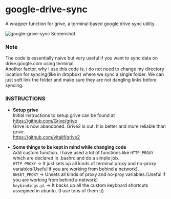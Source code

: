 # google-drive-sync
A wrapper function for grive, a terminal based google drive sync utility.  
  


![google-grive-sync Screenshot][logo]

[logo]: http://i.imgur.com/3J9KuQX.png "google-grive-sync Screenshot"


### Note  
The code is essentially naive but very useful if you want to sync data on drive.google.com using terminal.  
Another factor, why i use this code is, i do not need to change my directory location for syncing(like in dropbox) where we sync a single folder. We can just soft link the folder and make sure they are not dangling links before syncing.  



### INSTRUCTIONS  
- <b>Setup grive</b>  
Initial instructions to setup grive can be found at  
https://github.com/Grive/grive  
Grive is now abandoned. Grive2 is out. It is better and more reliable than grive.    
https://github.com/vitalif/grive2  


- <b>Some things to be kept in mind while changing code</b>  
Add custom function. I have used a lot of functions like `HTTP_PROXY` which are declared in .bashrc and do a simple job.  
`HTTP_PROXY`    ->    It just sets up all kinds of terminal proxy and no-proxy variables(Useful if you are working from behind a network).  
`UNSET_PROXY`   ->    Unsets all kinds of proxy and no-proy variables.(Useful if you are working from behind a network)  
`keybindings.pl`  ->  It backs up all the custom keyboard shortcuts assegined in ubuntu. (I use tons of them :))  
  
